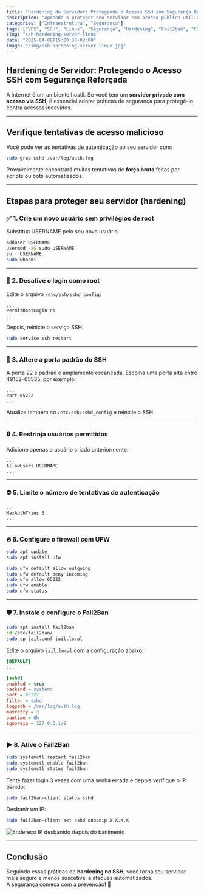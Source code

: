 ```yaml
---
title: "Hardening de Servidor: Protegendo o Acesso SSH com Segurança Reforçada"
description: "Aprenda a proteger seu servidor com acesso público utilizando boas práticas de segurança no SSH, firewall, fail2ban e outras técnicas de hardening."
categories: ["Infraestrutura", "Segurança"]
tags: ["VPS", "SSH", "Linux", "Segurança", "Hardening", "Fail2ban", "Firewall"]
slug: "ssh-hardening-server-linux"
date: "2025-04-08T15:00:30-03:00"
image: "/img/ssh-hardening-server-linux.jpg"
---
```


## Hardening de Servidor: Protegendo o Acesso SSH com Segurança Reforçada

A internet é um ambiente hostil. Se você tem um **servidor privado com acesso via SSH**, é essencial adotar práticas de segurança para protegê-lo contra acessos indevidos.

---

## Verifique tentativas de acesso malicioso

Você pode ver as tentativas de autenticação ao seu servidor com:

```bash
sudo grep sshd /var/log/auth.log
```

Provavelmente encontrará muitas tentativas de **força bruta** feitas por scripts ou bots automatizados.

---

## Etapas para proteger seu servidor (hardening)

### ✅ 1. Crie um novo usuário sem privilégios de root

Substitua USERNAME pelo seu novo usuário

```bash
adduser USERNAME
usermod -aG sudo USERNAME
su - USERNAME
sudo whoami
```

---

### 🚫 2. Desative o login como root

Edite o arquivo `/etc/ssh/sshd_config`:

```ssh
...
PermitRootLogin no
...
```

Depois, reinicie o serviço SSH:

```bash
sudo service ssh restart
```

---

### 🔁 3. Altere a porta padrão do SSH

A porta 22 é padrão e amplamente escaneada. Escolha uma porta alta entre 49152–65535, por exemplo:

```ssh
...
Port 65222
...
```

Atualize também no `/etc/ssh/sshd_config` e reinicie o SSH.

---

### 🔒 4. Restrinja usuários permitidos

Adicione apenas o usuário criado anteriormente:

```ssh
...
AllowUsers USERNAME
...
```

---

### ⛔ 5. Limite o número de tentativas de autenticação

```ssh
...
MaxAuthTries 3
...
```

---

### 🔥 6. Configure o firewall com UFW

```bash
sudo apt update
sudo apt install ufw

sudo ufw default allow outgoing
sudo ufw default deny incoming
sudo ufw allow 65222
sudo ufw enable
sudo ufw status
```

---

### 🛡️ 7. Instale e configure o Fail2Ban

```bash
sudo apt install fail2ban
cd /etc/fail2ban/
sudo cp jail.conf jail.local
```

Edite o arquivo `jail.local` com a configuração abaixo:

```ini
[DEFAULT]
...

[sshd]
enabled = true
backend = systemd
port = 65222
filter = sshd
logpath = /var/log/auth.log
maxretry = 3
bantime = 6h
ignoreip = 127.0.0.1/8
```

---

### ▶️ 8. Ative o Fail2Ban

```bash
sudo systemctl restart fail2ban
sudo systemctl enable fail2ban
sudo systemctl status fail2ban
```

Tente fazer login 3 vezes com uma senha errada e depois verifique o IP banido:

```bash
sudo fail2ban-client status sshd
```

Desbanir um IP:

```bash
sudo fail2ban-client set sshd unbanip X.X.X.X
```

![Endereço IP desbanido depois do banimento](/img/ssh-hardening-server-linux-1.jpg)

---

## Conclusão

Seguindo essas práticas de **hardening no SSH**, você torna seu servidor mais seguro e menos suscetível a ataques automatizados.  
A segurança começa com a prevenção! 🔐
